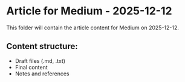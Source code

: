 # Article for Medium - 2025-12-12

This folder will contain the article content for Medium on 2025-12-12.

## Content structure:
- Draft files (.md, .txt)
- Final content
- Notes and references
